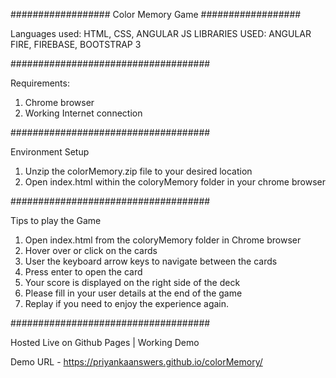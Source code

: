 ##################
Color Memory Game
##################

Languages used: HTML, CSS, ANGULAR JS 
LIBRARIES USED: ANGULAR FIRE, FIREBASE, BOOTSTRAP 3

####################################

Requirements:

1. Chrome browser
2. Working Internet connection

####################################

Environment Setup

1. Unzip the colorMemory.zip file to your desired location
2. Open index.html within the coloryMemory folder in your chrome browser

####################################

Tips to play the Game

1. Open index.html from the coloryMemory folder in Chrome browser
2. Hover over or click on the cards
3. User the keyboard arrow keys to navigate between the cards
4. Press enter to open the card
5. Your score is displayed on the right side of the deck
6. Please fill in your user details at the end of the game
7. Replay if you need to enjoy the experience again.

####################################

Hosted Live on Github Pages | Working Demo

Demo URL - https://priyankaanswers.github.io/colorMemory/
